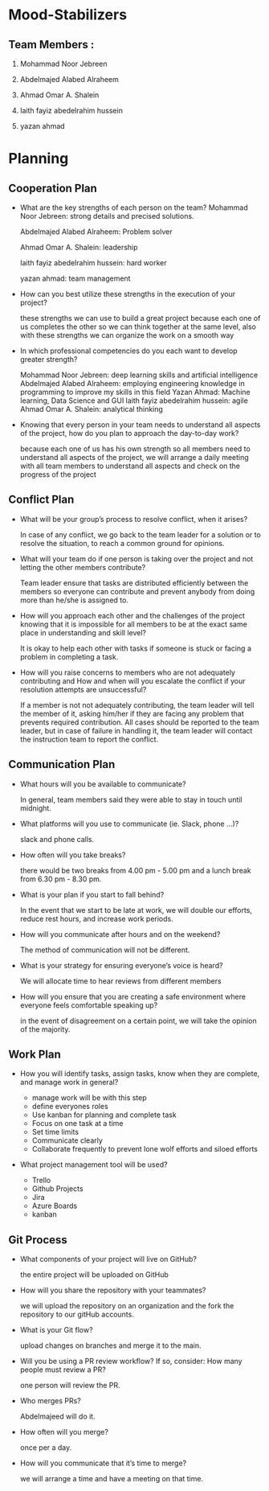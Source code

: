 # Mood-Stabilizers


## Team Members :
1. Mohammad Noor Jebreen

2. Abdelmajed Alabed Alraheem

3. Ahmad Omar A. Shalein

4. laith fayiz abedelrahim hussein

5. yazan ahmad

# Planning

## Cooperation Plan


- What are the key strengths of each person on the team?
    Mohammad Noor Jebreen: strong details and precised solutions. 

    Abdelmajed Alabed Alraheem: Problem solver

    Ahmad Omar A. Shalein: leadership 

    laith fayiz abedelrahim hussein: hard worker

    yazan ahmad: team management 


- How can you best utilize these strengths in the execution of your project?
  
    these strengths we can use  to build a great project because each one of us completes the other  so we can think together at the same level, also with these strengths we can organize the work on a smooth way

- In which professional competencies do you each want to develop greater strength?
  
    Mohammad Noor Jebreen: deep learning skills and artificial intelligence
    Abdelmajed Alabed Alraheem: employing engineering knowledge in programming to improve my skills in this field
    Yazan Ahmad: Machine learning, Data Science and GUI
    laith fayiz abedelrahim hussein: agile 
    Ahmad Omar A. Shalein: analytical thinking

- Knowing that every person in your team needs to understand all aspects of the project, how do you plan to approach the day-to-day work?
  
    because each one of us has his own strength so all members need to understand all aspects of the project, we will arrange a daily meeting with all team members to understand all aspects and check on the progress of the project


## Conflict Plan

- What will be your group’s process to resolve conflict, when it arises?
  
    In case of any conflict, we go back to the team leader for a solution or to resolve the situation, to reach a common ground for opinions.

- What will your team do if one person is taking over the project and not letting the other members 
contribute?

    Team leader ensure that tasks are distributed efficiently between the members so everyone can contribute and prevent anybody from doing more than he/she is assigned to.

- How will you approach each other and the challenges of the project knowing that it is impossible for all members to be at the exact same place in understanding and skill level?
  
    It is okay to help each other with tasks if someone is stuck or facing a problem in completing a task.

- How will you raise concerns to members who are not adequately contributing and How and when will you escalate the conflict if your resolution attempts are unsuccessful?
  
    If a member is not not adequately contributing, the team leader will tell the member of it, asking him/her if they are facing any problem that prevents required contribution. All cases should be reported to the team leader, but in case of failure in handling it, the team leader will contact the instruction team to report the conflict.

## Communication Plan


- What hours will you be available to communicate?
  
    In general, team members said they were able to stay in touch until midnight.
- What platforms will you use to communicate (ie. Slack, phone …)?
  
    slack and phone calls.

- How often will you take breaks?
  
    there would be two breaks from 4.00 pm - 5.00 pm and a lunch break from 6.30 pm - 8.30 pm.

- What is your plan if you start to fall behind?
  
    In the event that we start to be late at work, we will double our efforts, reduce rest hours, and increase work periods.

- How will you communicate after hours and on the weekend?
  
    The method of communication will not be different.

- What is your strategy for ensuring everyone’s voice is heard?
  
    We will allocate time to hear reviews from different members

- How will you ensure that you are creating a safe environment where everyone feels comfortable speaking up?
  
    in the event of disagreement on a certain point, we will take the opinion of the majority.


## Work Plan
- How you will identify tasks, assign tasks, know when they are complete, and manage work in general?
  
    - manage work will be with this step
    - define everyones roles
    - Use kanban for planning and complete task
    - Focus on one task at a time
    - Set time limits
    - Communicate clearly
    - Collaborate frequently to prevent lone wolf       efforts and siloed efforts
- What project management tool will be used?
  
    - Trello
    - Github Projects
    - Jira
    - Azure Boards
    - kanban
## Git Process

- What components of your project will live on GitHub?
  
    the entire project will be uploaded on GitHub

- How will you share the repository with your teammates?
  
    we will upload the repository on an organization and the  fork the repository to our gitHub accounts.

- What is your Git flow?
  
    upload changes on branches and merge it to the main.

- Will you be using a PR review workflow? If so, consider:
How many people must review a PR?

    one person will review the PR.

- Who merges PRs?
  
    Abdelmajeed will do it.

- How often will you merge?
  
    once per a day.

- How will you communicate that it’s time to merge?
  
    we will arrange a time and have a meeting on that time.








